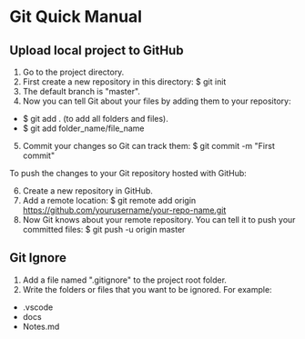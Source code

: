 # Git Quick Manual

## Upload local project to GitHub

1. Go to the project directory.
2. First create a new repository in this directory: $ git init
3. The default branch is "master".
4. Now you can tell Git about your files by adding them to your repository:
* $ git add . (to add all folders and files).
* $ git add folder_name/file_name
5. Commit your changes so Git can track them: $ git commit -m "First commit"

To push the changes to your Git repository hosted with GitHub:

6. Create a new repository in GitHub.
7. Add a remote location: $ git remote add origin https://github.com/yourusername/your-repo-name.git
8. Now Git knows about your remote repository. You can tell it to push your
committed files:
$ git push -u origin master


## Git Ignore

1. Add a file named ".gitignore" to the project root folder.
2. Write the folders or files that you want to be ignored. For example:
* .vscode
* docs
* Notes.md
